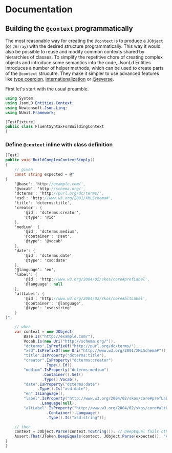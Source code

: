 # Documentation

## Building the `@context` programmatically

The most reasonable way for creating the `@context` is to produce a `JObject` (or `JArray`) with the desired structure programmatically.
This way it would also be possible to reuse and modify common contexts shared by hierarchies of classes. To simplify the repetitive chore
of creating complex objects and introduce some semantics into the code, JsonLd.Entities introduces a number of helper methods, which can be
used to create parts of the `@context` strucutre. They make it simpler to use advanced features like [type coercion][coercion],
[internationalization][i8n] or [@reverse][reverse].

First let's start with the usual preamble.
 

``` c#
using System;
using JsonLD.Entities.Context;
using Newtonsoft.Json.Linq;
using NUnit.Framework;

[TestFixture]
public class FluentSyntaxForBuildingContext
{
```

### Define `@context` inline with class definition

``` c#
[Test]
public void BuildComplexContextSimply()
{
    // given
    const string expected = @"
{
    '@base': 'http://example.com/',
    '@vocab': 'http://schema.org/',
    'dcterms': 'http://purl.org/dc/terms/',
    'xsd': 'http://www.w3.org/2001/XMLSchema#',
    'title': 'dcterms:title',
    'creator': { 
        '@id': 'dcterms:creator', 
        '@type': '@id'
    },
    'medium': { 
        '@id': 'dcterms:medium', 
        '@container': '@set', 
        '@type': '@vocab'
    },
    'date': { 
        '@id': 'dcterms:date', 
        '@type': 'xsd:date'
    },
    '@language': 'en',
    'label': {
        '@id': 'http://www.w3.org/2004/02/skos/core#prefLabel',
        '@language': null
    },
    'altLabel': {
        '@id': 'http://www.w3.org/2004/02/skos/core#altLabel',
        '@container': '@language',
        '@type': 'xsd:string'
    }
}";

    // when
    var context = new JObject(
        Base.Is("http://example.com/"),
        Vocab.Is(new Uri("http://schema.org/")),
        "dcterms".IsPrefixOf("http://purl.org/dc/terms/"),
        "xsd".IsPrefixOf(new Uri("http://www.w3.org/2001/XMLSchema#")),
        "title".IsProperty("dcterms:title"),
        "creator".IsProperty("dcterms:creator")
                 .Type().Id(),
        "medium".IsProperty("dcterms:medium")
                .Container().Set()
                .Type().Vocab(),
        "date".IsProperty("dcterms:date")
              .Type().Is("xsd:date"),
        "en".IsLanguage(),
        "label".IsProperty("http://www.w3.org/2004/02/skos/core#prefLabel")
               .Language(null),
        "altLabel".IsProperty("http://www.w3.org/2004/02/skos/core#altLabel")
                  .Container().Language()
                  .Type().Is("xsd:string"));

    // then
    context = JObject.Parse(context.ToString()); // DeepEqual fails otherwise
    Assert.That(JToken.DeepEquals(context, JObject.Parse(expected)), "Actual context was {0}", context);
}
}
```

[coercion]: http://www.w3.org/TR/json-ld/#type-coercion
[reverse]: http://www.w3.org/TR/json-ld/#reverse-properties
[i8n]: http://www.w3.org/TR/json-ld/#string-internationalization
